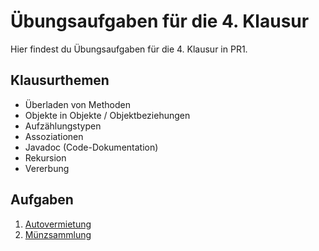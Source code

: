 # Übungsaufgaben für die 4. Klausur

Hier findest du Übungsaufgaben für die 4. Klausur in PR1.

## Klausurthemen

- Überladen von Methoden
- Objekte in Objekte / Objektbeziehungen
- Aufzählungstypen
- Assoziationen
- Javadoc (Code-Dokumentation)
- Rekursion
- Vererbung

## Aufgaben

1. [Autovermietung](aufgabe01)
2. [Münzsammlung](aufgabe02)